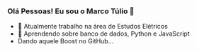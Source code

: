 ### Olá Pessoas! Eu sou o Marco Túlio 👋

- 🔭 Atualmente trabalho na área de Estudos Elétricos
- 🌱 Aprendendo sobre banco de dados, Python e JavaScript
- Dando aquele Boost no GitHub...
